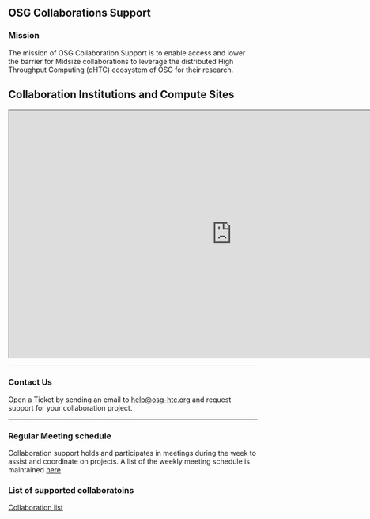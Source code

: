 ## OSG Collaborations Support


### Mission

The mission of OSG Collaboration Support is to enable access and lower the barrier for Midsize collaborations to leverage
the distributed High Throughput Computing (dHTC) ecosystem of OSG for their research.

## Collaboration Institutions and Compute Sites

<iframe src="https://osg-htc.org/organization/iframe.html" height="500" width="900" allow="fullscreen"></iframe>

***

### Contact Us

Open a Ticket by sending an email to [help@osg-htc.org](mailto:help@osg-htc.org) and request support for your collaboration project.

***

### Regular Meeting schedule

Collaboration support holds and participates in meetings during the week to assist and coordinate on projects. A list of the weekly meeting schedule is maintained [here](misc/meeting-schedule.md)

### List of supported collaboratoins

[Collaboration list](projects/project-list.md)


